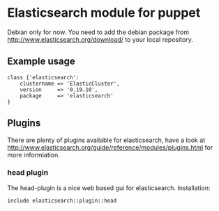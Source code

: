 # Elasticsearch module for puppet

Debian only for now. You need to add the debian package from
http://www.elasticsearch.org/download/
to your local repository.

## Example usage
```
class {'elasticsearch': 
    clustername => 'ElasticCluster',
    version     => '0.19.10',
    package     => 'elasticsearch'
}
```

## Plugins

There are plenty of plugins available for elasticsearch, have a look
at http://www.elasticsearch.org/guide/reference/modules/plugins.html 
for more informiation.

### head plugin

The head-plugin is a nice web based gui for elasticsearch. Installation:

```
include elasticsearch::plugin::head
```

